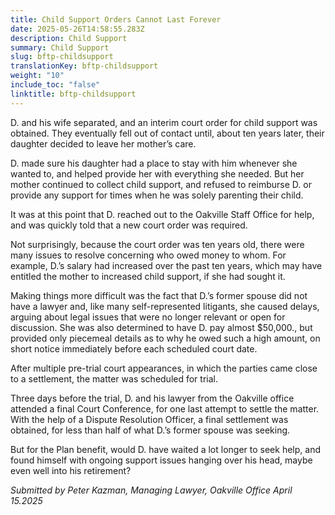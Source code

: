 ```yaml
---
title: Child Support Orders Cannot Last Forever
date: 2025-05-26T14:58:55.283Z
description: Child Support
summary: Child Support
slug: bftp-childsupport
translationKey: bftp-childsupport
weight: "10"
include_toc: "false"
linktitle: bftp-childsupport
---
```

D. and his wife separated, and an interim court order for child support was obtained. They eventually fell out of contact until, about ten years later, their daughter decided to leave her mother’s care.

D. made sure his daughter had a place to stay with him whenever she wanted to, and helped provide her with everything she needed. But her mother continued to collect child support, and refused to reimburse D. or provide any support for times when he was solely parenting their child.

It was at this point that D. reached out to the Oakville Staff Office for help, and was quickly told that a new court order was required.

Not surprisingly, because the court order was ten years old, there were many issues to resolve concerning who owed money to whom. For example, D.’s salary had increased over the past ten years, which may have entitled the mother to increased child support, if she had sought it.

Making things more difficult was the fact that D.’s former spouse did not have a lawyer and, like many self-represented litigants, she caused delays, arguing about legal issues that were no longer relevant or open for discussion. She was also determined to have D. pay almost $50,000., but provided only piecemeal details as to why he owed such a high amount, on short notice immediately before each scheduled court date.

After multiple pre-trial court appearances, in which the parties came close to a settlement, the matter was scheduled for trial.

Three days before the trial, D. and his lawyer from the Oakville office attended a final Court Conference, for one last attempt to settle the matter. With the help of a Dispute Resolution Officer, a final settlement was obtained, for less than half of what D.’s former spouse was seeking.

But for the Plan benefit, would D. have waited a lot longer to seek help, and found himself with ongoing support issues hanging over his head, maybe even well into his retirement?

*Submitted by Peter Kazman,
Managing Lawyer,
Oakville Office
April 15.2025*